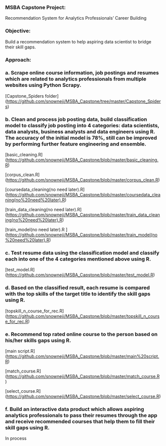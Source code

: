 ### MSBA Capstone Project:

Recommendation System for Analytics Professionals’ Career Building


### Objective:

Build a recommendation system to help aspiring data scientist to bridge their skill gaps.


### Approach:

### a. Scrape online course information, job postings and resumes which are related to analytics professionals from multiple websites using Python Scrapy.


[Capstone_Spiders folder] (https://github.com/snowneji/MSBA_Capstone/tree/master/Capstone_Spiders)


### b. Clean and process job posting data, build classification model to classify job posting into 4 categories: data scientists, data analysts, business analysts and data engineers using R. The accuracy of the initial model is 78%, still can be improved by performing further feature engineering and ensemble.


[basic_cleaning.R] (https://github.com/snowneji/MSBA_Capstone/blob/master/basic_cleaning.R)

[corpus_clean.R] (https://github.com/snowneji/MSBA_Capstone/blob/master/corpus_clean.R)

[coursedata_cleaning(no need later).R] (https://github.com/snowneji/MSBA_Capstone/blob/master/coursedata_cleaning(no%20need%20later).R)

[train_data_cleaning(no need later).R] (https://github.com/snowneji/MSBA_Capstone/blob/master/train_data_cleaning(no%20need%20later).R)

[train_model(no need later).R ] (https://github.com/snowneji/MSBA_Capstone/blob/master/train_model(no%20need%20later).R)

### c. Test resume data using the classification model and classify each into one of the 4 categories mentioned above using R.


[test_model.R] (https://github.com/snowneji/MSBA_Capstone/blob/master/test_model.R)

### d. Based on the classified result, each resume is compared with the top skills of the target title to identify the skill gaps using R.


[topskill_n_course_for_rec.R] (https://github.com/snowneji/MSBA_Capstone/blob/master/topskill_n_course_for_rec.R)

### e. Recommend top rated online course to the person based on his/her skills gaps using R.


[main script.R] (https://github.com/snowneji/MSBA_Capstone/blob/master/main%20script.R)

[match_course.R] (https://github.com/snowneji/MSBA_Capstone/blob/master/match_course.R)

[select_course.R] (https://github.com/snowneji/MSBA_Capstone/blob/master/select_course.R)

### f. Build an interactive data product which allows aspiring analytics professionals to pass their resumes through the app and receive recommended courses that help them to fill their skill gaps using R.


In process



